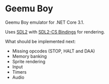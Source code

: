 # Geemu Boy
Geemu Boy emulator for .NET Core 3.1.

Uses [SDL2](https://www.libsdl.org/) with [SDL2-CS Bindings](https://github.com/flibitijibibo/SDL2-CS) for rendering.

What should be implemented next:
- Missing opcodes (STOP, HALT and DAA)
- Memory banking
- Sprite rendering
- Input
- Timers
- Audio
